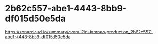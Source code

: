 # 2b62c557-abe1-4443-8bb9-df015d50e5da
https://sonarcloud.io/summary/overall?id=iamneo-production_2b62c557-abe1-4443-8bb9-df015d50e5da

